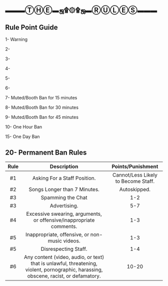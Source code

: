▬▬▬ⓉⒽⒺ▬ஜ۩۞۩ஜ▬ⓇⓊⓁⒺⓈ▬▬▬
------------------------------
Rule Point Guide
----------------

1- Warning

2- 

3- 

4- 

5- 

6- 

7- Muted/Booth Ban for 15 minutes

8- Muted/Booth Ban for 30 minutes

9- Muted/Booth Ban for 45 minutes

10- One Hour Ban

15- One Day Ban

20- Permanent Ban
Rules
-------

|Rule | Description | Points/Punishment  |
|:------:|:---------:|:--------------------------------------:|
|#1 | Asking For a Staff Position. | Cannot/Less Likely to Become Staff. |
|#2 | Songs Longer than 7 Minutes. | Autoskipped. |
|#3 | Spamming the Chat | 1-2 |
|#3 | Advertising. | 5-7 |
|#4 | Excessive swearing, arguments, or offensive/inappropriate comments.  | 1-3 |
|#5 | Inappropriate, offensive, or non-music videos. | 1-3 |
|#5 | Disrespecting Staff. | 1-4 |
|#6 | Any content (video, audio, or text) that is unlawful, threatening, violent, pornographic, harassing, obscene, racist, or defamatory. | 10-20 |
